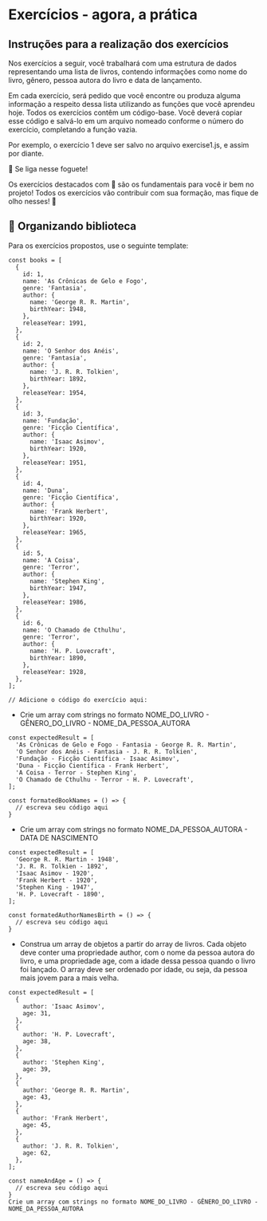 # Exercícios - agora, a prática
## Instruções para a realização dos exercícios
Nos exercícios a seguir, você trabalhará com uma estrutura de dados representando uma lista de livros, contendo informações como nome do livro, gênero, pessoa autora do livro e data de lançamento.

Em cada exercício, será pedido que você encontre ou produza alguma informação a respeito dessa lista utilizando as funções que você aprendeu hoje. Todos os exercícios contêm um código-base. Você deverá copiar esse código e salvá-lo em um arquivo nomeado conforme o número do exercício, completando a função vazia.

Por exemplo, o exercício 1 deve ser salvo no arquivo exercise1.js, e assim por diante.

🚀 Se liga nesse foguete!

Os exercícios destacados com 🚀 são os fundamentais para você ir bem no projeto! Todos os exercícios vão contribuir com sua formação, mas fique de olho nesses! 👀

## 🚀 Organizando biblioteca
Para os exercícios propostos, use o seguinte template:

```
const books = [
  {
    id: 1,
    name: 'As Crônicas de Gelo e Fogo',
    genre: 'Fantasia',
    author: {
      name: 'George R. R. Martin',
      birthYear: 1948,
    },
    releaseYear: 1991,
  },
  {
    id: 2,
    name: 'O Senhor dos Anéis',
    genre: 'Fantasia',
    author: {
      name: 'J. R. R. Tolkien',
      birthYear: 1892,
    },
    releaseYear: 1954,
  },
  {
    id: 3,
    name: 'Fundação',
    genre: 'Ficção Científica',
    author: {
      name: 'Isaac Asimov',
      birthYear: 1920,
    },
    releaseYear: 1951,
  },
  {
    id: 4,
    name: 'Duna',
    genre: 'Ficção Científica',
    author: {
      name: 'Frank Herbert',
      birthYear: 1920,
    },
    releaseYear: 1965,
  },
  {
    id: 5,
    name: 'A Coisa',
    genre: 'Terror',
    author: {
      name: 'Stephen King',
      birthYear: 1947,
    },
    releaseYear: 1986,
  },
  {
    id: 6,
    name: 'O Chamado de Cthulhu',
    genre: 'Terror',
    author: {
      name: 'H. P. Lovecraft',
      birthYear: 1890,
    },
    releaseYear: 1928,
  },
];

// Adicione o código do exercício aqui:
```
* Crie um array com strings no formato NOME_DO_LIVRO - GÊNERO_DO_LIVRO - NOME_DA_PESSOA_AUTORA
```
const expectedResult = [
  'As Crônicas de Gelo e Fogo - Fantasia - George R. R. Martin',
  'O Senhor dos Anéis - Fantasia - J. R. R. Tolkien',
  'Fundação - Ficção Científica - Isaac Asimov',
  'Duna - Ficção Científica - Frank Herbert',
  'A Coisa - Terror - Stephen King',
  'O Chamado de Cthulhu - Terror - H. P. Lovecraft',
];

const formatedBookNames = () => {
  // escreva seu código aqui
}
```
* Crie um array com strings no formato NOME_DA_PESSOA_AUTORA - DATA DE NASCIMENTO
```
const expectedResult = [
  'George R. R. Martin - 1948',
  'J. R. R. Tolkien - 1892',
  'Isaac Asimov - 1920',
  'Frank Herbert - 1920',
  'Stephen King - 1947',
  'H. P. Lovecraft - 1890',
];

const formatedAuthorNamesBirth = () => {
  // escreva seu código aqui
}
```
* Construa um array de objetos a partir do array de livros.
Cada objeto deve conter uma propriedade author, com o nome da pessoa autora do livro, e uma propriedade age, com a idade dessa pessoa quando o livro foi lançado. O array deve ser ordenado por idade, ou seja, da pessoa mais jovem para a mais velha.

```
const expectedResult = [
  {
    author: 'Isaac Asimov',
    age: 31,
  },
  {
    author: 'H. P. Lovecraft',
    age: 38,
  },
  {
    author: 'Stephen King',
    age: 39,
  },
  {
    author: 'George R. R. Martin',
    age: 43,
  },
  {
    author: 'Frank Herbert',
    age: 45,
  },
  {
    author: 'J. R. R. Tolkien',
    age: 62,
  },
];

const nameAndAge = () => {
  // escreva seu código aqui
}
Crie um array com strings no formato NOME_DO_LIVRO - GÊNERO_DO_LIVRO - NOME_DA_PESSOA_AUTORA